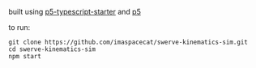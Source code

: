 built using [p5-typescript-starter](https://github.com/Gaweph/p5-typescript-starter) and [p5](https://p5js.org/)

to run:
```
git clone https://github.com/imaspacecat/swerve-kinematics-sim.git
cd swerve-kinematics-sim
npm start
```